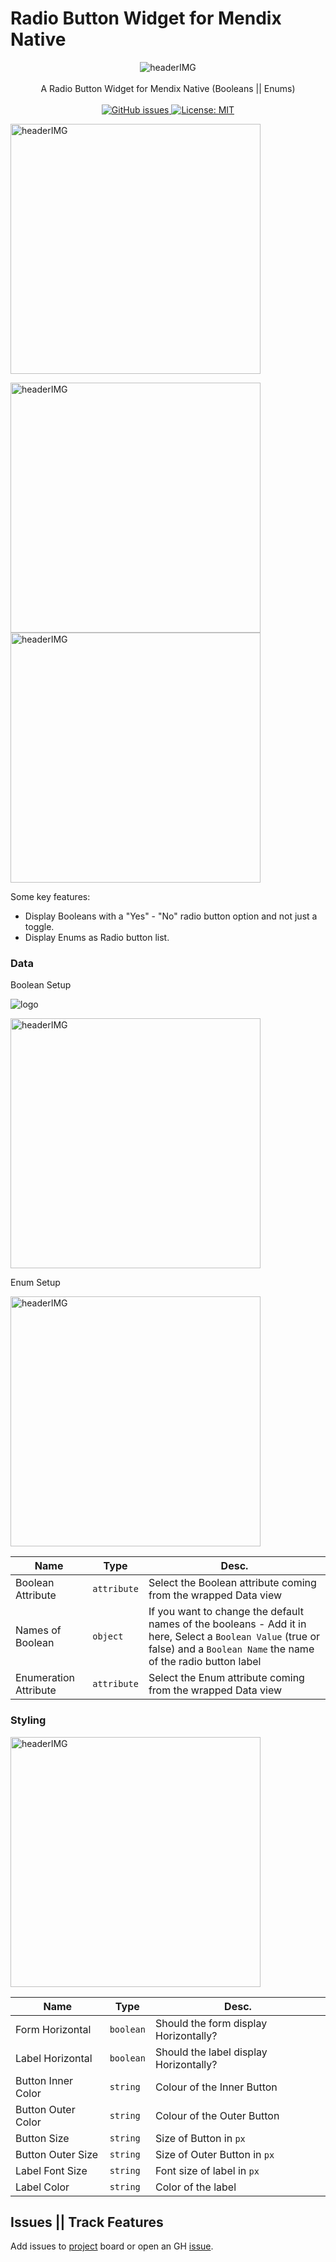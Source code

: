 <h1 >Radio Button Widget for Mendix Native</h1>

<p align="center">
    <img align="center" alt="headerIMG" src="https://raw.githubusercontent.com/mendixlabs/app-services-components/main/packages/native-widgets/radio-buttons-native-widget/assets/RadioButton.png" target="_blank" />
    <br>
    <br>
   A Radio Button Widget for Mendix Native (Booleans || Enums)
    <br>
    <br>
  <a href="https://appstore.home.mendix.com/link/modeler/">
    <img alt="GitHub issues" src="https://img.shields.io/badge/Studio%20version-8.12%2B-blue.svg?style=for-the-badge" target="_blank" />
  </a>
  <a href="/LICENSE">
    <img alt="License: MIT" src="https://img.shields.io/badge/license-Apache%202.0-orange.svg?style=for-the-badge" target="_blank" />
  </a>
  <br/>

</p>
<p >
<img  height='400'  alt="headerIMG" src="https://raw.githubusercontent.com/mendixlabs/app-services-components/main/packages/native-widgets/radio-buttons-native-widget/assets/p1.png" target="_blank" />
</p>
<p >
<img  height='400'  alt="headerIMG" src="https://raw.githubusercontent.com/mendixlabs/app-services-components/main/packages/native-widgets/radio-buttons-native-widget/assets/Boolean-Example.gif" target="_blank" />
<img  height='400' alt="headerIMG" src="https://raw.githubusercontent.com/mendixlabs/app-services-components/main/packages/native-widgets/radio-buttons-native-widget/assets/Enum-Example.gif" target="_blank" />
</p>

Some key features:

- Display Booleans with a "Yes" - "No" radio button option and not just a toggle.
- Display Enums as Radio button list.

<h3>Data</h3>
 Boolean Setup
<p>

![logo](https://mendixlabs.github.io/app-services-components/_media/Bool-Setup.png ':size=100')

 <img height='400'  alt="headerIMG" src="_media/Bool-Setup.png" target="_blank" />
</p>
 Enum Setup
<p>
 <img height='400'  alt="headerIMG" src="https://raw.githubusercontent.com/mendixlabs/app-services-components/main/packages/native-widgets/radio-buttons-native-widget/assets/Enum-Setup.png" target="_blank" />
</p>

| Name                  | Type        | Desc.                                                                                                                                                                      |
| --------------------- | ----------- | -------------------------------------------------------------------------------------------------------------------------------------------------------------------------- |
| Boolean Attribute     | `attribute` | Select the Boolean attribute coming from the wrapped Data view                                                                                                             |
| Names of Boolean      | `object`    | If you want to change the default names of the booleans - Add it in here, Select a `Boolean Value` (true or false) and a `Boolean Name` the name of the radio button label |
| Enumeration Attribute | `attribute` | Select the Enum attribute coming from the wrapped Data view                                                                                                                |

<p >
<h3>Styling</h3>
 <img height='400'  alt="headerIMG" src="https://raw.githubusercontent.com/mendixlabs/app-services-components/main/packages/native-widgets/radio-buttons-native-widget/assets/Styling.png" target="_blank" />
</p>

| Name               | Type      | Desc.                                  |
| ------------------ | --------- | -------------------------------------- |
| Form Horizontal    | `boolean` | Should the form display Horizontally?  |
| Label Horizontal   | `boolean` | Should the label display Horizontally? |
| Button Inner Color | `string`  | Colour of the Inner Button             |
| Button Outer Color | `string`  | Colour of the Outer Button             |
| Button Size        | `string`  | Size of Button in `px`                 |
| Button Outer Size  | `string`  | Size of Outer Button in `px`           |
| Label Font Size    | `string`  | Font size of label in `px`             |
| Label Color        | `string`  | Color of the label                     |

## Issues || Track Features

Add issues to [project](https://github.com/ahwelgemoed/radio-buttons-native-widget/projects/1?add_cards_query=is%3Aopen)
board or open an GH [issue](https://github.com/ahwelgemoed/radio-buttons-native-widget/issues/new).
